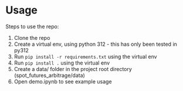 # Usage


Steps to use the repo:
1. Clone the repo
2. Create a virtual env, using python 312 - this has only been tested in py312
3. Run `pip install -r requirements.txt` using the virtual env
4. Run `pip install .` using the virtual env
5. Create a data/ folder in the project root directory (spot_futures_arbitrage/data)
5. Open demo.ipynb to see example usage